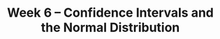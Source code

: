 ---
title: Week 6 – Confidence Intervals and the Normal Distribution
weekNumber: 6
days:
    - date: 2025-2-10
      events: 
        - name: EXAM
          type: exam
          title: <b>Midterm Exam covers Lectures 1-12</b>
    - date: 2025-2-12
      events: 
        - name: LEC 15
          type: lecture
          title: Confidence Intervals, Center, and Spread
          url:
          html:
          podcast:
          readings:
            - name: CIT 13.3-13.4
              url: https://inferentialthinking.com/chapters/13/3/Confidence_Intervals.html
          keywords: interpreting CIs, robust vs. sensitive, center, standard deviation
        - name: DISC 7
          type: disc
          title: Sampling, Bootstrapping, and Confidence Intervals
          url: https://practice.dsc10.com/disc07/index.html
    - date: 2025-2-13
      events:
        - name: PROJ
          type: proj
          title: Midterm Project
          url: http://datahub.ucsd.edu/user-redirect/git-sync?repo=https://github.com/dsc-courses/dsc10-2025-wi&subPath=projects/midterm_project/midterm_project.ipynb    
    - date: 2025-2-14
      events: 
        - name: LEC 16
          type: lecture
          title: Standardization and the Normal Distribution
          url:
          html:
          podcast:
          readings:
            - name: CIT 14.2-14.3
              url: https://inferentialthinking.com/chapters/14/2/Variability.html
          keywords: Chebyshev, standard units, normal distribution, CDF, inflection points
    - date: 2025-2-15
      events:
        - name: LAB 4
          type: lab
          title: Simulation, Sampling, & Bootstrapping
          url: http://datahub.ucsd.edu/user-redirect/git-sync?repo=https://github.com/dsc-courses/dsc10-2025-wi&subPath=labs/lab04/lab04.ipynb
---